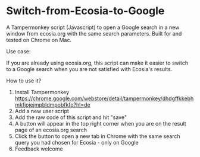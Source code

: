 # Switch-from-Ecosia-to-Google
A Tampermonkey script (Javascript) to open a Google search in a new window from ecosia.org with the same search parameters. Built for and tested on Chrome on Mac.

Use case:

If you are already using ecosia.org, this script can make it easier to switch to a Google search when you are not satisfied with Ecosia's results.

How to use it?
1. Install Tampermonkey https://chrome.google.com/webstore/detail/tampermonkey/dhdgffkkebhmkfjojejmpbldmpobfkfo?hl=de
2. Add a new user script
3. Add the raw code of this script and hit "save"
4. A button will appear in the top right corner when you are on the result page of an ecosia.org search
5. Click the button to open a new tab in Chrome with the same search query you had chosen for Ecosia - only on Google
6. Feedback welcome
